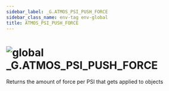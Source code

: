 ```yaml
---
sidebar_label: _G.ATMOS_PSI_PUSH_FORCE
sidebar_class_name: env-tag env-global
title: ATMOS_PSI_PUSH_FORCE
---
```


# <img src='/img/wiki/global.png' alt='global' classname='env-tag' /> **_G**.ATMOS_PSI_PUSH_FORCE
Returns the amount of force per PSI that gets applied to objects<br/>
